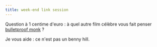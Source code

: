 ```yaml
---
title: week-end link session
---
```


Question à 1 centime d'euro : à quel autre film célèbre vous fait penser
[bulletproof
monk](http://www.apple.com/trailers/mgm/bulletproof_monk/t_large.html) ?

Je vous aide : ce n'est pas un benny hill.


